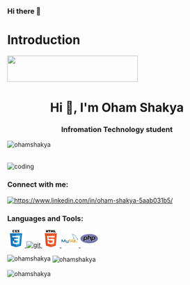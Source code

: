 ### Hi there 👋

<!--
**ohamshakya/ohamshakya** is a ✨ _special_ ✨ repository because its `README.md` (this file) appears on your GitHub profile.

Here are some ideas to get you started:

- 🔭 I’m currently working on ...
- 🌱 I’m currently learning ...
- 👯 I’m looking to collaborate on ...
- 🤔 I’m looking for help with ...
- 💬 Ask me about ...
- 📫 How to reach me: ...
- 😄 Pronouns: ...
- ⚡ Fun fact: ...
-->
# Introduction
<img src="https://img.shields.io/badge/Oham-Shakya-lightgrey%20green" width=300 height=60/>

<h1 align="center">Hi 👋, I'm Oham Shakya</h1>
<h3 align="center" color="#0000FF">Infromation Technology student</h3>

<p align="left"> <img src="https://komarev.com/ghpvc/?username=ohamshakya&label=Profile%20views&color=0e75b6&style=flat" alt="ohamshakya" /> </p>
<br>

<img align="center" src="https://media0.giphy.com/media/qgQUggAC3Pfv687qPC/giphy.gif" alt="coding" width="800">

<h3 align="left">Connect with me:</h3>
<p align="left">
<a href="https://linkedin.com/in/oham-shakya-5aab031b5" target="blank"><img align="center" src="https://raw.githubusercontent.com/rahuldkjain/github-profile-readme-generator/master/src/images/icons/Social/linked-in-alt.svg" alt="https://www.linkedin.com/in/oham-shakya-5aab031b5/" height="30" width="40" /></a>
</p>


<h3 align="left">Languages and Tools:</h3>
<p align="left"> <a href="https://www.w3schools.com/css/" target="_blank" rel="noreferrer"> <img src="https://raw.githubusercontent.com/devicons/devicon/master/icons/css3/css3-original-wordmark.svg" alt="css3" width="40" height="40"/> </a> <a href="https://git-scm.com/" target="_blank" rel="noreferrer"> <img src="https://www.vectorlogo.zone/logos/git-scm/git-scm-icon.svg" alt="git" width="40" height="40"/> </a> <a href="https://www.w3.org/html/" target="_blank" rel="noreferrer"> <img src="https://raw.githubusercontent.com/devicons/devicon/master/icons/html5/html5-original-wordmark.svg" alt="html5" width="40" height="40"/> </a> <a href="https://www.mysql.com/" target="_blank" rel="noreferrer"> <img src="https://raw.githubusercontent.com/devicons/devicon/master/icons/mysql/mysql-original-wordmark.svg" alt="mysql" width="40" height="40"/> </a> <a href="https://www.php.net" target="_blank" rel="noreferrer"> <img src="https://raw.githubusercontent.com/devicons/devicon/master/icons/php/php-original.svg" alt="php" width="40" height="40"/> </a> </p>

<p><img align="left" src="https://github-readme-stats.vercel.app/api/top-langs?username=ohamshakya&show_icons=true&locale=en&layout=compact" alt="ohamshakya" /></p>

<p>&nbsp;<img align="center" src="https://github-readme-stats.vercel.app/api?username=ohamshakya&show_icons=true&locale=en" alt="ohamshakya" /></p>

<p><img align="center" src="https://github-readme-streak-stats.herokuapp.com/?user=ohamshakya&" alt="ohamshakya" /></p>

